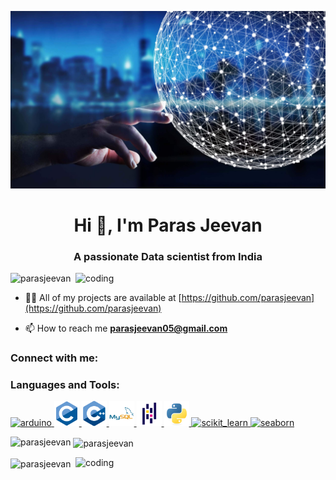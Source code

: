 ![logo](https://github.com/parasjeevan/parasjeevan/blob/main/git.jpg)

<h1 align="center">Hi 👋, I'm Paras Jeevan</h1>
<h3 align="center">A passionate Data scientist from India</h3>
<img align="right" alt="coding" width="400" src="https://blog.drumup.io/wp-content/uploads/2018/02/source.gif">


<p align="left"> <img src="https://komarev.com/ghpvc/?username=parasjeevan&label=Profile%20views&color=0e75b6&style=flat" alt="parasjeevan" /> </p>

- 👨‍💻 All of my projects are available at [https://github.com/parasjeevan](https://github.com/parasjeevan)

- 📫 How to reach me **parasjeevan05@gmail.com**

<h3 align="left">Connect with me:</h3>
<p align="left">
</p>

<h3 align="left">Languages and Tools:</h3>

<p align="left">
<a href="https://www.arduino.cc/" target="_blank" rel="noreferrer"> <img src="https://cdn.worldvectorlogo.com/logos/arduino-1.svg" alt="arduino" width="40" height="40"/> </a>
<a href="https://www.cprogramming.com/" target="_blank" rel="noreferrer"> <img src="https://raw.githubusercontent.com/devicons/devicon/master/icons/c/c-original.svg" alt="c" width="40" height="40"/> </a> 
<a href="https://www.w3schools.com/cpp/" target="_blank" rel="noreferrer"> <img src="https://raw.githubusercontent.com/devicons/devicon/master/icons/cplusplus/cplusplus-original.svg" alt="cplusplus" width="40" height="40"/> </a>
<a href="https://www.mysql.com/" target="_blank" rel="noreferrer"> <img src="https://raw.githubusercontent.com/devicons/devicon/master/icons/mysql/mysql-original-wordmark.svg" alt="mysql" width="40" height="40"/> </a> 
<a href="https://pandas.pydata.org/" target="_blank" rel="noreferrer"> <img src="https://raw.githubusercontent.com/devicons/devicon/2ae2a900d2f041da66e950e4d48052658d850630/icons/pandas/pandas-original.svg" alt="pandas" width="40" height="40"/> </a> 
<a href="https://www.python.org" target="_blank" rel="noreferrer"> <img src="https://raw.githubusercontent.com/devicons/devicon/master/icons/python/python-original.svg" alt="python" width="40" height="40"/> </a>
<a href="https://scikit-learn.org/" target="_blank" rel="noreferrer"> <img src="https://upload.wikimedia.org/wikipedia/commons/0/05/Scikit_learn_logo_small.svg" alt="scikit_learn" width="40" height="40"/> </a> 
<a href="https://seaborn.pydata.org/" target="_blank" rel="noreferrer"> <img src="https://seaborn.pydata.org/_images/logo-mark-lightbg.svg" alt="seaborn" width="40" height="40"/> </a> 
</p>

<p><img align="left" src="https://github-readme-stats.vercel.app/api/top-langs?username=parasjeevan&show_icons=true&locale=en&layout=compact" alt="parasjeevan" /></p>

<p>&nbsp;<img align="center" src="https://github-readme-stats.vercel.app/api?username=parasjeevan&show_icons=true&locale=en" alt="parasjeevan" />
</p>
<img align="right" alt="coding" width="400" src="https://24.media.tumblr.com/03c9505cfe9473d13619cd18a98d90e5/tumblr_n3xetmlDS41qav3uso1_500.gif">

<p><img align="center" src="https://github-readme-streak-stats.herokuapp.com/?user=parasjeevan&" alt="parasjeevan" />
</p>


